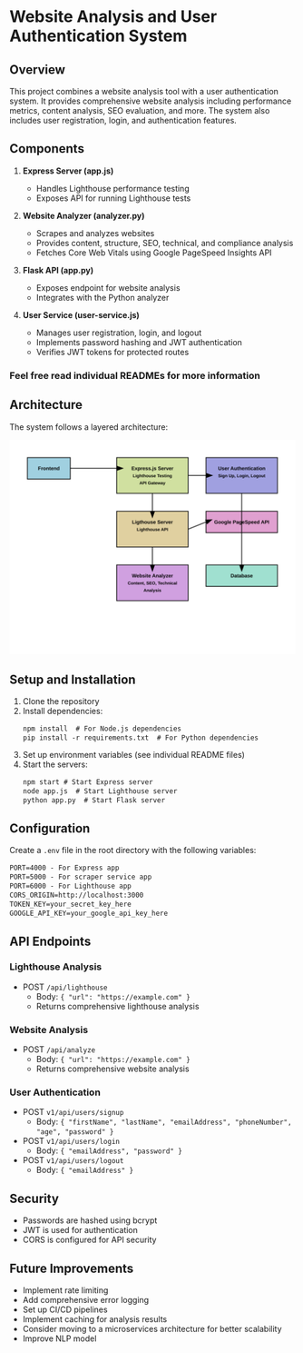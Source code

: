# Website Analysis and User Authentication System

## Overview
This project combines a website analysis tool with a user authentication system. It provides comprehensive website analysis including performance metrics, content analysis, SEO evaluation, and more. The system also includes user registration, login, and authentication features.

## Components

1. **Express Server (app.js)**
   - Handles Lighthouse performance testing
   - Exposes API for running Lighthouse tests

2. **Website Analyzer (analyzer.py)**
   - Scrapes and analyzes websites
   - Provides content, structure, SEO, technical, and compliance analysis
   - Fetches Core Web Vitals using Google PageSpeed Insights API

3. **Flask API (app.py)**
   - Exposes endpoint for website analysis
   - Integrates with the Python analyzer

4. **User Service (user-service.js)**
   - Manages user registration, login, and logout
   - Implements password hashing and JWT authentication
   - Verifies JWT tokens for protected routes
   

### Feel free read individual READMEs for more information

## Architecture

The system follows a layered architecture:

![Backend Architecure](backend.svg)


## Setup and Installation

1. Clone the repository
2. Install dependencies:
   ```
   npm install  # For Node.js dependencies
   pip install -r requirements.txt  # For Python dependencies
   ```
3. Set up environment variables (see individual README files)
4. Start the servers:
   ```
   npm start # Start Express server
   node app.js  # Start Lighthouse server
   python app.py  # Start Flask server
   ```

## Configuration

Create a `.env` file in the root directory with the following variables:

```
PORT=4000 - For Express app
PORT=5000 - For scraper service app
PORT=6000 - For Lighthouse app
CORS_ORIGIN=http://localhost:3000
TOKEN_KEY=your_secret_key_here
GOOGLE_API_KEY=your_google_api_key_here
```

## API Endpoints

### Lighthouse Analysis
- POST `/api/lighthouse`
  - Body: `{ "url": "https://example.com" }`
  - Returns comprehensive lighthouse analysis

### Website Analysis
- POST `/api/analyze`
  - Body: `{ "url": "https://example.com" }`
  - Returns comprehensive website analysis

### User Authentication
- POST `v1/api/users/signup`
  - Body: `{ "firstName", "lastName", "emailAddress", "phoneNumber", "age", "password" }`
- POST `v1/api/users/login`
  - Body: `{ "emailAddress", "password" }`
- POST `v1/api/users/logout`
  - Body: `{ "emailAddress" }`

## Security

- Passwords are hashed using bcrypt
- JWT is used for authentication
- CORS is configured for API security

## Future Improvements

- Implement rate limiting
- Add comprehensive error logging
- Set up CI/CD pipelines
- Implement caching for analysis results
- Consider moving to a microservices architecture for better scalability
- Improve NLP model 
